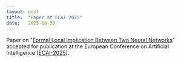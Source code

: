 ```yaml
---
layout: post
title:  "Paper at ECAI 2025"
date:   2025-10-30
---
```


<p class="intro"><span class="dropcap">P</span>aper on "<a href="https://arxiv.org/abs/2312.09748">Formal Local Implication Between Two Neural Networks</a>" accepted for publication at the European Conference on Artificial Intelligence (<a href="https://ecai2025.org/">ECAI-2025</a>).</p>

 